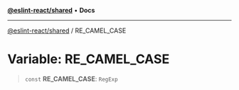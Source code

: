 [**@eslint-react/shared**](../README.md) • **Docs**

***

[@eslint-react/shared](../README.md) / RE\_CAMEL\_CASE

# Variable: RE\_CAMEL\_CASE

> `const` **RE\_CAMEL\_CASE**: `RegExp`
